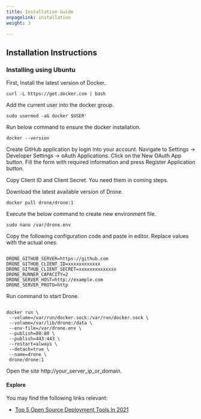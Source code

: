 ```yaml
---
title: Installation Guide
onpagelink: installation
weight: 3

---
```


Installation Instructions
-------------------------

### Installing using Ubuntu

First, Install the latest version of Docker..

 ```
curl -L https://get.docker.com | bash
```

Add the current user into the docker group.

 ```
sudo usermod -aG docker $USER'
```

Run below command to ensure the docker installation.

 ```
docker --version
```

Create GitHub application by login into your account. Navigate to Settings -&gt; Developer Settings -&gt; oAuth Applications. Click on the New OAuth App button. Fill the form with required information and press Register Application button.

Copy Client ID and Client Secret. You need them in coming steps.

Download the latest available version of Drone.

 ```
docker pull drone/drone:1
```

Execute the below command to create new environment file.

 ```
sudo nano /var/drone.env
```

Copy the following configuration code and paste in editor. Replace values with the actual ones.

 ```

DRONE_GITHUB_SERVER=https://github.com
DRONE_GITHUB_CLIENT_ID=xxxxxxxxxxxx
DRONE_GITHUB_CLIENT_SECRET=xxxxxxxxxxxxxx
DRONE_RUNNER_CAPACITY=2
DRONE_SERVER_HOST=http://example.com
DRONE_SERVER_PROTO=http

```

Run command to start Drone.

 ```

docker run \
  --volume=/var/run/docker.sock:/var/run/docker.sock \
  --volume=/var/lib/drone:/data \
  --env-file=/var/drone.env \
  --publish=80:80 \
  --publish=443:443 \
  --restart=always \
  --detach=true \
  --name=drone \
  drone/drone:1

```

Open the site http://your\_server\_ip\_or\_domain.

#### **Explore**

You may find the following links relevant:

- [Top 5 Open Source Deployment Tools In 2021](https://blog.containerize.com/2021/03/12/top-5-open-source-deployment-tools-in-the-year-2021/)
 